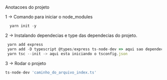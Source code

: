 Anotacoes do projeto

1 -> Comando para iniciar o node_modules

```java
  yarn init -y
```

2 -> Instalando dependecias e type das dependecias do projeto.

```JavaScript
 yarn add express
 yarn add -D typescript @types/express ts-node-dev => aqui sao dependecias de dev
 yarn tsc --init -> aqui esta iniciando o tsconfig.json
```

3 -> Rodar o projeto

```JavaScript
ts-node-dev 'caminho_do_arquivo_index.ts'
```
